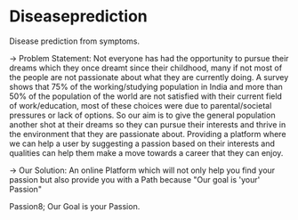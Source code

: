 # Diseaseprediction

Disease prediction from symptoms.

-> Problem Statement:
	Not everyone has had the opportunity to pursue their dreams which they once dreamt since their childhood, many if not most of the people are not passionate about what they are currently doing. A survey shows that 75% of the working/studying population in India and more than 50% of the population of the world are not satisfied with their current field of work/education, most of these choices were due to parental/societal pressures or lack of options. So our aim is to give the general population another shot at their dreams so they can pursue their interests and thrive in the environment that they are passionate about. Providing a platform where we can help a user by suggesting a passion based on their interests and qualities can help them make a move towards a career that they can enjoy.

-> Our Solution:
	An online Platform which will not only help you find your passion but also provide you with a Path because "Our goal is 'your' Passion"

Passion8; Our Goal is your Passion.
